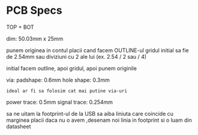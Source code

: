 # PCB Specs

TOP + BOT

dim: 50.03mm x 25mm

punem originea in contul placii cand facem OUTLINE-ul
gridul initial sa fie de 2.54mm sau diviziuni cu 2 ale lui (ex. 2.54 / 2 sau / 4)

initial facem outline, apoi gridul, apoi punem originile

via:   padshape: 0.6mm
     hole shape: 0.3mm

    ideal ar fi sa folosim cat mai putine via-uri

power trace: 0.5mm
signal trace: 0.254mm

sa ne uitam la footprint-ul de la USB sa aiba liniuta care coincide cu marginea placii
daca nu o avem ,desenam noi linia in footprint si o luam din datasheet
